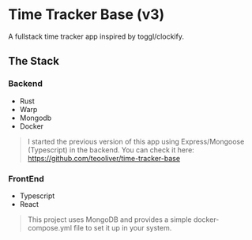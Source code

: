 # Time Tracker Base (v3)

A fullstack time tracker app inspired by toggl/clockify.

## The Stack

### Backend

- Rust
- Warp
- Mongodb
- Docker

> I started the previous version of this app using Express/Mongoose (Typescript) in the backend. You can check it here:
> https://github.com/teooliver/time-tracker-base

### FrontEnd

- Typescript
- React

> This project uses MongoDB and provides a simple docker-compose.yml file to set it up in your system.
